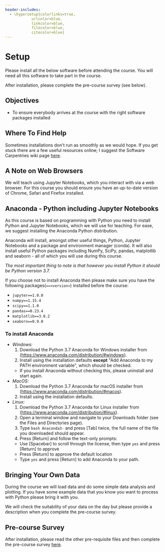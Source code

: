 ```yaml
---
header-includes:
  - \hypersetup{colorlinks=true,
            urlcolor=blue,
            linkcolor=blue,
            filecolor=blue,
            citecolor=blue}
---
```


# Setup

Please install all the below software before attending the course. You will need all this software to take part in the course.

After installation, please complete the pre-course survey (see below).

## Objectives

* To ensure everybody arrives at the course with the right software packages installed

## Where To Find Help

Sometimes installations don't run as smoothly as we would hope. If you get stuck there are a few useful resources online; I suggest the Software Carpentries wiki page [here](https://github.com/carpentries/workshop-template/wiki/Configuration-Problems-and-Solutions).

## A Note on Web Browsers

We will teach using Jupyter Notebooks, which you interact with via a web browser. For this course you should ensure you have an up-to-date version of Chrome, Safari and Firefox installed.

## Anaconda - Python including Jupyter Notebooks

As this course is based on programming with Python you need to install Python and Jupyter Notebooks, which we will use for teaching. For ease, we suggest installing the Anaconda Python distribution.

Anaconda will install, amongst other useful things, Python, Jupyter Notebooks and a package and environment manager (conda). It will also install useful Python packages including NumPy, SciPy, pandas, matplotlib and seaborn - all of which you will use during this course.

*The most important thing to note is that however you install Python it should be Python version 3.7.*

If you choose not to install Anaconda then please make sure you have the following packages(`==<version>`) installed before the course:

* `jupyter==1.0.0`
* `numpy==1.15.4`
* `scipy==1.1.0`
* `pandas==0.23.4`
* `matplotlib==3.0.2`
* `seaborn==0.9.0`

### To install Anaconda

* *Windows:*
  1. Download the Python 3.7 Anaconda for Windows installer from (https://www.anaconda.com/distribution/#windows).
  2. Install using the installation defaults **except** "Add Anaconda to my PATH environment variable", which should be checked.
    * If you install Anaconda without checking this, please uninstall and start again.
* *MacOS:*
  1. Download the Python 3.7 Anaconda for macOS installer from (https://www.anaconda.com/distribution/#macos).
  2. Install using the installation defaults.
* *Linux:*
  1. Download the Python 3.7 Anaconda for Linux installer from (https://www.anaconda.com/distribution/#linux).
  2. Open a terminal window and navigate to your Downloads folder (see the Files and Directories page).
  3. Type `bash Anaconda3-` and press [Tab] twice, the full name of the file you downloaded should appear.
  4. Press [Return] and follow the text-only prompts:
    * Use [Spacebar] to scroll through the license, then type `yes` and press [Return] to approve
    * Press [Return] to approve the default location
    * Type `yes` and press [Return] to add Anaconda to your path.

## Bringing Your Own Data

During the course we will load data and do some simple data analysis and plotting. If you have some example data that you know you want to process with Python please bring it with you.

We will check the suitability of your data on the day but please provide a description when you complete the pre-course survey.

## Pre-course Survey

After installation, please read the other pre-requisite files and then complete the pre-course survey [here](https://www.surveymonkey.co.uk/r/6QL9DRN).
